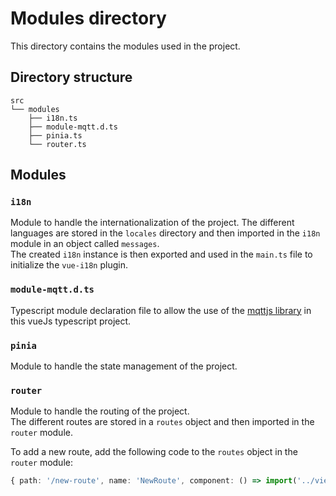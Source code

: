 # Modules directory
This directory contains the modules used in the project.

## Directory structure
```
src
└── modules
    ├── i18n.ts
    ├── module-mqtt.d.ts
    ├── pinia.ts
    └── router.ts
```

## Modules
### `i18n`
Module to handle the internationalization of the project.
The different languages are stored in the `locales` directory and then imported in the `i18n` module in an object called `messages`.  
The created `i18n` instance is then exported and used in the `main.ts` file to initialize the `vue-i18n` plugin.

### `module-mqtt.d.ts`
Typescript module declaration file to allow the use of the [mqttjs library](https://github.com/mqttjs/MQTT.js) in this vueJs typescript project.  

### `pinia`
Module to handle the state management of the project.

### `router`
Module to handle the routing of the project.  
The different routes are stored in a `routes` object and then imported in the `router` module.

To add a new route, add the following code to the `routes` object in the `router` module:
```ts
{ path: '/new-route', name: 'NewRoute', component: () => import('../views/NewRoute.vue') }
```


